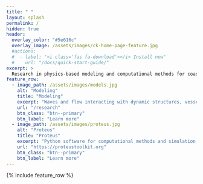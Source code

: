 ```yaml
---
title: " "
layout: splash
permalink: /
hidden: true
header:
  overlay_color: "#5e616c"
  overlay_image: /assets/images/ck-home-page-feature.jpg
  #actions:
  #  - label: "<i class='fas fa-download'></i> Install now"
  #    url: "/docs/quick-start-guide/"
excerpt: >
  Research in physics-based modeling and computational methods for coastal, hydraulic, and hydrologic engineering. <bf />
feature_row:
  - image_path: /assets/images/models.jpg
    alt: "Modeling"
    title: "Modeling"
    excerpt: "Waves and flow interacting with dynamic structures, vessels, soil, sediments, vegetation..."
    url: "/research"
    btn_class: "btn--primary"
    btn_label: "Learn more"
  - image_path: /assets/images/proteus.jpg
    alt: "Proteus"
    title: "Proteus"
    excerpt: "Python software for computational methods and simulation. Model waves, open channel flow, fluid-structure interaction, etc..."
    url: "https://proteustoolkit.org"
    btn_class: "btn--primary"
    btn_label: "Learn more"      
---
```


{% include feature_row %}
